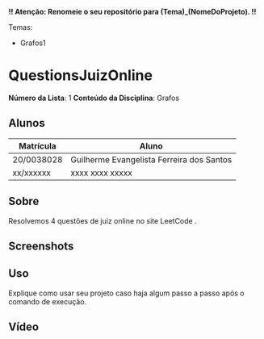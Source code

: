 **!! Atenção: Renomeie o seu repositório para (Tema)_(NomeDoProjeto). !!** 

Temas:
 - Grafos1

# QuestionsJuizOnline

**Número da Lista**: 1
**Conteúdo da Disciplina**: Grafos

## Alunos
|Matrícula | Aluno |
| -- | -- |
| 20/0038028  |  Guilherme Evangelista Ferreira dos Santos |
| xx/xxxxxx  |  xxxx xxxx xxxxx |

## Sobre 
Resolvemos 4 questões de juiz online no site LeetCode . 

## Screenshots


## Uso 
Explique como usar seu projeto caso haja algum passo a passo após o comando de execução.

## Vídeo 

